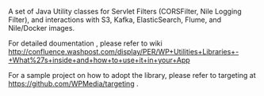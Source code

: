 A set of Java Utility classes for Servlet Filters (CORSFilter, Nile Logging Filter), and interactions with S3, Kafka, ElasticSearch, Flume, and Nile/Docker images.

For detailed doumentation , please refer to wiki http://confluence.washpost.com/display/PER/WP+Utilities+Libraries+-+What%27s+inside+and+how+to+use+it+in+your+App

For a sample project on how to adopt the library, please refer to targeting at https://github.com/WPMedia/targeting .
